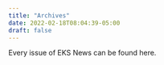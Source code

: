 ```yaml
---
title: "Archives"
date: 2022-02-18T08:04:39-05:00
draft: false
---
```


Every issue of EKS News can be found here.
